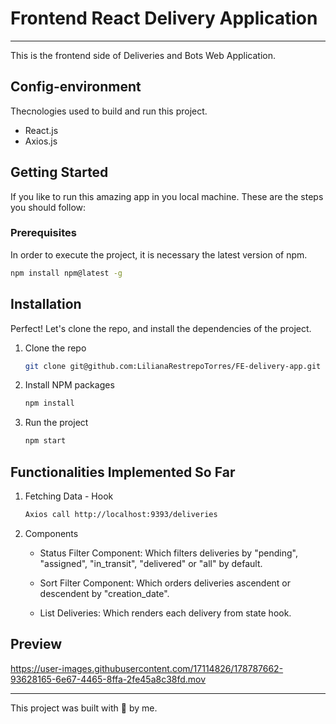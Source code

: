 # Frontend React Delivery Application
---
This is the frontend side of Deliveries and Bots Web Application.

## Config-environment
Thecnologies used to build and run this project.

- React.js
- Axios.js

## Getting Started

If you like to run this amazing app in you local machine. These are the steps you should follow:
### Prerequisites
In order to execute the project, it is necessary the latest version of npm.

```sh
npm install npm@latest -g
```

## Installation
Perfect! Let's clone the repo, and install the dependencies of the project.

1. Clone the repo
    ```sh
    git clone git@github.com:LilianaRestrepoTorres/FE-delivery-app.git
    ```
2. Install NPM packages
    ```sh
    npm install 
    ```
3. Run the project
    ```sh
    npm start
    ```
    
## Functionalities Implemented So Far

1. Fetching Data - Hook
    ```sh
    Axios call http://localhost:9393/deliveries
    ```
2. Components
   * Status Filter Component: Which filters deliveries by "pending", "assigned", "in_transit", "delivered" or "all" by default.
      
   * Sort Filter Component: Which orders deliveries ascendent or descendent by "creation_date".
       
   * List Deliveries: Which renders each delivery from state hook.
    
   
## Preview


https://user-images.githubusercontent.com/17114826/178787662-93628165-6e67-4465-8ffa-2fe45a8c38fd.mov



 
---
 This project was built with 💚 by me.
